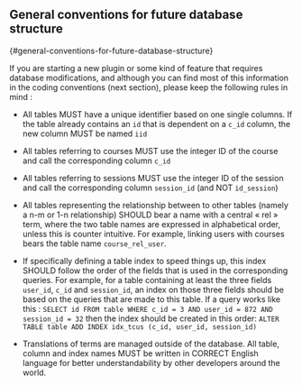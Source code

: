 ## General conventions for future database structure
{#general-conventions-for-future-database-structure}

If you are starting a new plugin or some kind of feature that requires database modifications, and although you can find most of this information in the coding conventions (next section), please keep the following rules in mind :

*   All tables MUST have a unique identifier based on one single columns. If the table already contains an `id` that is dependent on a `c_id` column, the new column MUST be named `iid`

*   All tables referring to courses MUST use the integer ID of the course and call the corresponding column `c_id`

*   All tables referring to sessions MUST use the integer ID of the session and call the corresponding column `session_id` (and NOT `id_session`)

*   All tables representing the relationship between to other tables (namely a n-m or 1-n relationship) SHOULD bear a name with a central « rel » term, where the two table names are expressed in alphabetical order, unless this is counter intuitive. For example, linking users with courses bears the table name `course_rel_user`.

*   If specifically defining a table index to speed things up, this index SHOULD follow the order of the fields that is used in the corresponding queries. For example, for a table containing at least the three fields `user_id`, `c_id` and `session_id`, an index on those three fields should be based on the queries that are made to this table. If a query works like this : `SELECT id FROM table WHERE c_id = 3 AND user_id = 872 AND session_id = 32` then the index should be created in this order: `ALTER TABLE table ADD INDEX idx_tcus (c_id, user_id, session_id)`

*   Translations of terms are managed outside of the database. All table, column and index names MUST be written in CORRECT English language for better understandability by other developers around the world.
